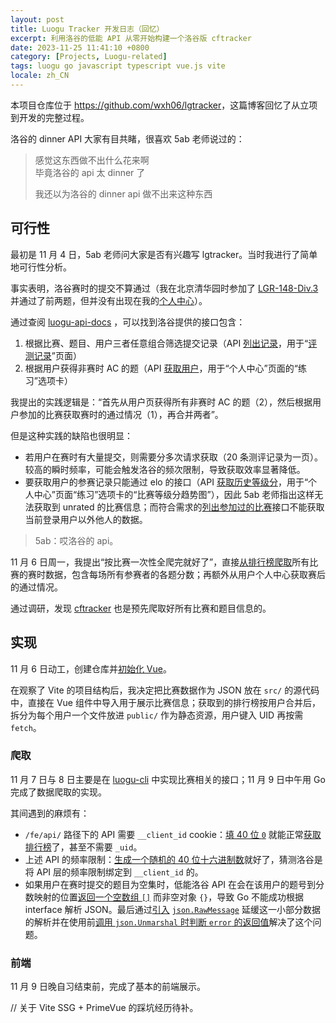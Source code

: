 ```yaml
---
layout: post
title: Luogu Tracker 开发日志（回忆）
excerpt: 利用洛谷的低能 API 从零开始构建一个洛谷版 cftracker
date: 2023-11-25 11:41:10 +0800
category: [Projects, Luogu-related]
tags: luogu go javascript typescript vue.js vite
locale: zh_CN
---
```


本项目仓库位于 <https://github.com/wxh06/lgtracker>，这篇博客回忆了从立项到开发的完整过程。

洛谷的 dinner API 大家有目共睹，很喜欢 5ab 老师说过的：

> 感觉这东西做不出什么花来啊<br />毕竟洛谷的 api 太 dinner 了
>
> 我还以为洛谷的 dinner api 做不出来这种东西

## 可行性

最初是 11 月 4 日，5ab 老师问大家是否有兴趣写 lgtracker。当时我进行了简单地可行性分析。

事实表明，洛谷赛时的提交不算通过（我在北京清华园时参加了 [LGR-148-Div.3](https://www.luogu.com.cn/contest/101050#scoreboard) 并通过了前两题，但并没有出现在我的[个人中心](https://www.luogu.com.cn/user/108135#practice)）。

通过查阅 [luogu-api-docs](https://0f-0b.github.io/luogu-api-docs/) ，可以找到洛谷提供的接口包含：

1. 根据比赛、题目、用户三者任意组合筛选提交记录（API [列出记录](https://0f-0b.github.io/luogu-api-docs/records#列出记录)，用于“[评测记录](https://www.luogu.com.cn/record/list)”页面）
2. 根据用户获得非赛时 AC 的题（API [获取用户](https://0f-0b.github.io/luogu-api-docs/users#获取用户)，用于“个人中心”页面的“练习”选项卡）

我提出的实践逻辑是：“首先从用户页获得所有非赛时 AC 的题（2），然后根据用户参加的比赛获取赛时的通过情况（1），再合并两者”。

但是这种实践的缺陷也很明显：

- 若用户在赛时有大量提交，则需要分多次请求获取（20 条测评记录为一页）。较高的瞬时频率，可能会触发洛谷的频次限制，导致获取效率显著降低。
- 要获取用户的参赛记录只能通过 elo 的接口（API [获取历史等级分](https://0f-0b.github.io/luogu-api-docs/users#获取历史等级分)，用于“个人中心”页面“练习”选项卡的“比赛等级分趋势图”），因此 5ab 老师指出这样无法获取到 unrated 的比赛信息；而符合需求的[列出参加过的比赛](https://0f-0b.github.io/luogu-api-docs/contests#列出参加的比赛)接口不能获取当前登录用户以外他人的数据。

> 5ab：哎洛谷的 api。

11 月 6 日周一，我提出“按比赛一次性全爬完就好了”，直接[从排行榜爬取](https://0f-0b.github.io/luogu-api-docs/contests#获取排行榜)所有比赛的赛时数据，包含每场所有参赛者的各题分数；再额外从用户个人中心获取赛后的通过情况。

通过调研，发现 [cftracker](https://github.com/mbashem/cftracker) 也是预先爬取好所有比赛和题目信息的。

## 实现

11 月 6 日动工，创建仓库并[初始化 Vue](https://github.com/wxh06/lgtracker/commit/43fdea5e68b64a2c3e090b3814a4092cf7f8455b)。

在观察了 Vite 的项目结构后，我决定把比赛数据作为 JSON 放在 `src/` 的源代码中，直接在 Vue 组件中导入用于展示比赛信息；获取到的排行榜按用户合并后，拆分为每个用户一个文件放进 `public/` 作为静态资源，用户键入 UID 再按需 `fetch`。

### 爬取

11 月 7 日与 8 日主要是在 [luogu-cli](https://github.com/wxh06/luogu-cli) 中实现比赛相关的接口；11 月 9 日中午用 Go 完成了数据爬取的实现。

其间遇到的麻烦有：

- `/fe/api/` 路径下的 API 需要 `__client_id` cookie：[填 40 位 `0`](https://github.com/wxh06/luogu-cli/blob/a3113a9755c90544a9db33db2920428ff3c8ff46/pkg/luogu/request.go#L29) 就能正常[获取排行榜](https://0f-0b.github.io/luogu-api-docs/contests#获取排行榜)了，甚至不需要 `_uid`。
- 上述 API 的频率限制：[生成一个随机的 40 位十六进制数](https://github.com/wxh06/luogu-cli/blob/2880147e066b5a2b47a734531fd952b010ebb9d4/pkg/luogu/request.go#L34-L38)就好了，猜测洛谷是将 API 层的频率限制绑定到 `__client_id` 的。
- 如果用户在赛时提交的题目为空集时，低能洛谷 API 在会在该用户的题号到分数映射的位置[返回一个空数组 `[]`](https://github.com/0f-0b/luogu-api-docs/blob/3556d6d815035537d8055631c24988d0f8519809/luogu-api.d.ts#L552) 而非空对象 `{}`，导致 Go 不能成功根据 interface 解析 JSON。最后通过[引入](https://github.com/wxh06/luogu-cli/commit/526d3c9e6f64a300a7e9548c1b70efa84eba44f6) [`json.RawMessage`](https://pkg.go.dev/encoding/json#RawMessage) 延缓这一小部分数据的解析并在使用前[调用 `json.Unmarshal` 时判断 `error` 的返回值](https://github.com/wxh06/lgtracker/blob/70e926cd59e10315288831ec66f02fb2d034efff/fetch.go#L44-L47)解决了这个问题。

### 前端

11 月 9 日晚自习结束前，完成了基本的前端展示。

// 关于 Vite SSG + PrimeVue 的踩坑经历待补。
